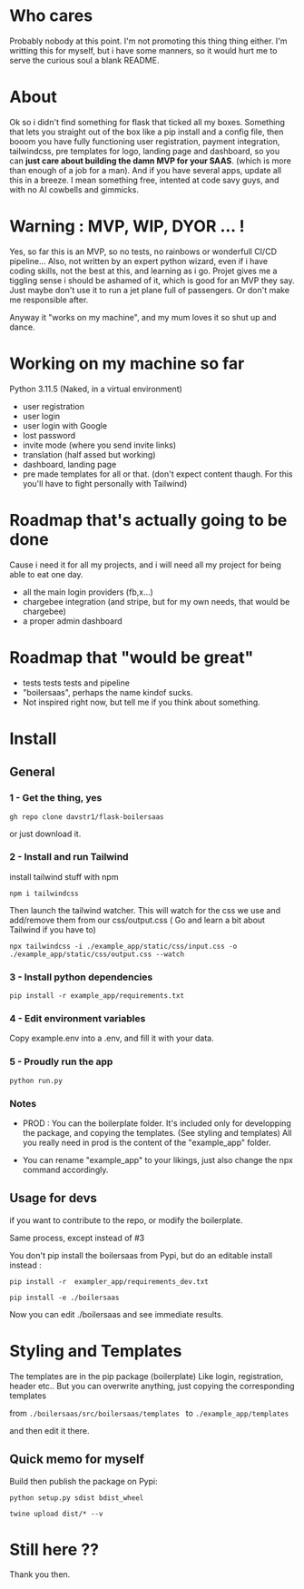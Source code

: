 

# Who cares
Probably nobody at this point. I'm not promoting this thing thing either.
I'm writting this for myself, but i have some manners, so it would hurt me to serve the curious soul a blank README.

# About
Ok so i didn't find something for flask that ticked all my boxes. 
Something that lets you straight out of the box like a pip install and a config file,
then booom you have fully functioning user registration, payment integration, tailwindcss, pre templates for logo, landing page and dashboard, so you can **just care about building the damn MVP for your SAAS**. (which is more than enough of a job for a man).
And if you have several apps, update all this in a breeze.
I mean something free, intented at code savy guys, and with no AI cowbells and gimmicks.


# Warning : MVP, WIP, DYOR ... !

Yes, so far this is an MVP, so no tests, no rainbows or wonderfull CI/CD pipeline...
Also, not written by an expert python wizard, even if i have coding skills, not the best at this, and learning as i go.
Projet gives me a tiggling sense i should be ashamed of it, which is good for an MVP they say.
Just maybe don't use it to run a jet plane full of passengers. Or don't make me responsible after.

Anyway it "works on my machine", and my mum loves it so shut up and dance.



# Working on my machine so far

Python 3.11.5 (Naked, in a virtual environment)

- user registration
- user login
- user login with Google
- lost password
- invite mode (where you send invite links)
- translation (half assed but working)
- dashboard, landing page
- pre made templates for all or that. (don't expect content thaugh. For this you'll have to fight personally with Tailwind)

# Roadmap that's actually going to be done
Cause i need it for all my projects, and i will need all my project for being able to eat one day.
- all the main login providers (fb,x...)
- chargebee integration (and stripe, but for my own needs, that would be chargebee)
- a proper admin dashboard

# Roadmap that "would be great"
- tests tests tests and pipeline
- "boilersaas", perhaps the name kindof sucks.
- Not inspired right now, but tell me if you think about something.



# Install
## General

### 1 - Get the thing, yes

`gh repo clone davstr1/flask-boilersaas`

 or just download it.

### 2 - Install and run Tailwind
install tailwind stuff with npm

`npm i tailwindcss`

Then launch the tailwind watcher.
This will watch for the css we use and add/remove them from our css/output.css
( Go and learn a bit about Tailwind if you have to)

`npx tailwindcss -i ./example_app/static/css/input.css -o ./example_app/static/css/output.css --watch`

### 3 - Install python dependencies

`pip install -r example_app/requirements.txt`


### 4 - Edit environment variables

Copy example.env into a .env, and fill it with your data.


### 5 - Proudly run the app

`python run.py`

### Notes

- PROD : You can the boilerplate folder. It's included only for developping the package, and copying the templates. (See styling and templates) 
All you really need in prod is the content of the "example_app" folder.


- You can rename "example_app" to your likings, 
just also change the npx command accordingly.

## Usage for devs
if you want to contribute to the repo, or modify the boilerplate.


Same process, except instead of #3 

You don't pip install the boilersaas from Pypi,
but do an editable install instead :

`pip install -r  exampler_app/requirements_dev.txt` 

`pip install -e ./boilersaas`

Now you can edit ./boilersaas and see immediate results.


# Styling and Templates

The templates are in the pip package (boilerplate)
Like login, registration, header etc..
But you can overwrite anything, just copying the corresponding templates 

from 
`./boilersaas/src/boilersaas/templates `
to
`./example_app/templates 
`

and then edit it there.






## Quick memo for myself

Build then publish the package on Pypi:

`python setup.py sdist bdist_wheel`

`twine upload dist/* --v  ` 

# Still here ??

Thank you then.